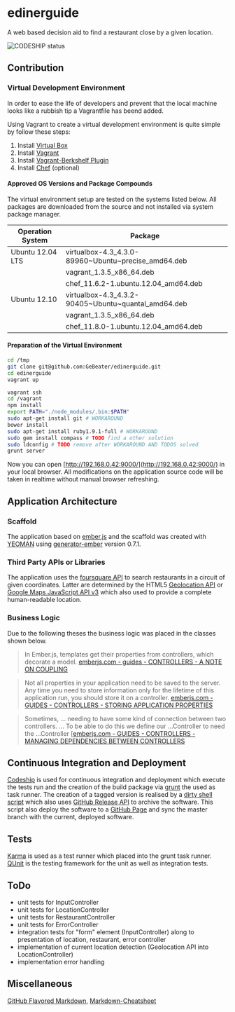 edinerguide
===========

A web based decision aid to find a restaurant close by a given location.

![CODESHIP status](https://www.codeship.io/projects/ea774840-2784-0131-e141-3a7953958826/status)

## Contribution

### Virtual Development Environment

In order to ease the life of developers and prevent that the local machine looks like a rubbish
tip a Vagrantfile has beend added.

Using Vagrant to create a virtual development environment is quite simple by follow these steps:

1. Install [Virtual Box](https://www.virtualbox.org/wiki/Downloads)
2. Install [Vagrant](http://downloads.vagrantup.com/)
3. Install [Vagrant-Berkshelf Plugin](https://github.com/riotgames/vagrant-berkshelf)
4. Install [Chef](http://www.opscode.com/chef/install/) (optional)

#### Approved OS Versions and Package Compounds

The virtual environment setup are tested on the systems listed below. All
packages are downloaded from the source and not installed via system package manager.

| Operation System | Package                                             |
| ---------------- | --------------------------------------------------- |
| Ubuntu 12.04 LTS | virtualbox-4.3_4.3.0-89960~Ubuntu~precise_amd64.deb |
|                  | vagrant_1.3.5_x86_64.deb                            |
|                  | chef_11.6.2-1.ubuntu.12.04_amd64.deb                |
| Ubuntu 12.10     | virtualbox-4.3_4.3.2-90405~Ubuntu~quantal_amd64.deb |
|                  | vagrant_1.3.5_x86_64.deb                            |
|                  | chef_11.8.0-1.ubuntu.12.04_amd64.deb                |

#### Preparation of the Virtual Environment

```bash
cd /tmp
git clone git@github.com:GeBeater/edinerguide.git
cd edinerguide
vagrant up

vagrant ssh
cd /vagrant
npm install
export PATH="./node_modules/.bin:$PATH"
sudo apt-get install git # WORKAROUND
bower install
sudo apt-get install ruby1.9.1-full # WORKAROUND
sudo gem install compass # TODO find a other solution
sudo ldconfig # TODO remove after WORKAROUND AND TODOS solved
grunt server
```

Now you can open [http://192.168.0.42:9000/](http://192.168.0.42:9000/) in your local browser.
All modifications on the application source code will be taken in realtime without manual
browser refreshing.


## Application Architecture

### Scaffold

The application based on [ember.js](http://emberjs.com/) and the scaffold was created with
[YEOMAN](http://yeoman.io/) using [generator-ember](https://github.com/yeoman/generator-ember)
version 0.7.1.

### Third Party APIs or Libraries

The application uses the [foursquare API](https://developer.foursquare.com/) to search restaurants
in a circuit of given coordinates. Latter are determined by the HTML5 [Geolocation API](http://dev.w3.org/geo/api/spec-source.html)
or [Google Maps JavaScript API v3](https://developers.google.com/maps/documentation/javascript/)
which also used to provide a complete human-readable location.

### Business Logic

Due to the following theses the business logic was placed in the classes shown below.

> In Ember.js, templates get their properties from controllers, which decorate a model.
[emberjs.com - guides - CONTROLLERS - A NOTE ON COUPLING](http://emberjs.com/guides/controllers/#toc_a-note-on-coupling)

> Not all properties in your application need to be saved to the server. Any time you need to store
> information only for the lifetime of this application run, you should store it on a controller.
[emberjs.com - GUIDES - CONTROLLERS - STORING APPLICATION PROPERTIES](http://emberjs.com/guides/controllers/#toc_storing-application-properties)

> Sometimes, ... needing to have some kind of connection between two controllers. ...
> To be able to do this we define our ...Controller to need the ...Controller
[[emberjs.com - GUIDES - CONTROLLERS - MANAGING DEPENDENCIES BETWEEN CONTROLLERS](http://emberjs.com/guides/controllers/dependencies-between-controllers/)

## Continuous Integration and Deployment

[Codeship](https://www.codeship.io/) is used for continuous integration and deployment which
execute the tests run and the creation of the build package via [grunt](http://gruntjs.com/)
the used as task runner. The creation of a tagged version is realised by a [dirty shell script](env-scripts/codeship-deployment.sh)
which also uses [GitHub Release API](http://developer.github.com/v3/repos/releases/) to archive
the software. This script also deploy the software to a [GitHub Page](http://pages.github.com/)
and sync the master branch with the current, deployed software.

## Tests

[Karma](http://karma-runner.github.io/) is used as a test runner which placed into the grunt
task runner. [QUnit](http://qunitjs.com/) is the testing framework for the unit as well as
integration tests.

## ToDo

* unit tests for InputController
* unit tests for LocationController
* unit tests for RestaurantController
* unit tests for ErrorController
* integration tests for "form" element (InputController) along to presentation of location, restaurant, error controller
* implementation of current location detection (Geolocation API into LocationController)
* implementation error handling

## Miscellaneous

[GitHub Flavored Markdown](https://help.github.com/articles/github-flavored-markdown), 
[Markdown-Cheatsheet](https://github.com/adam-p/markdown-here/wiki/Markdown-Cheatsheet)

